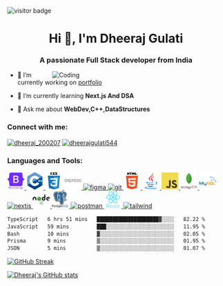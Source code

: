 ![visitor badge](https://visitor-badge.laobi.icu/badge?page_id=dheeraj0007.dheeraj0007)
<h1 align="center">Hi 👋, I'm Dheeraj Gulati</h1>
<h3 align="center">A passionate Full Stack developer from India</h3>
<img src="https://cdn.dribbble.com/users/1162077/screenshots/3848914/programmer.gif" alt="Coding" width="400" align="right" >

- 🔭 I’m currently working on [portfolio](https://github.com/dheeraj0007/dheerajgulati)

- 🌱 I’m currently learning **Next.js And DSA**

- 💬 Ask me about **WebDev,C++,DataStructures**

<h3 align="left">Connect with me:</h3>
<p align="left">
<a href="https://www.leetcode.com/dheeraj_200207" target="blank"><img align="center" src="https://raw.githubusercontent.com/rahuldkjain/github-profile-readme-generator/master/src/images/icons/Social/leet-code.svg" alt="dheeraj_200207" height="30" width="40" /></a>
<a href="https://auth.geeksforgeeks.org/user/dheerajgulati544" target="blank"><img align="center" src="https://raw.githubusercontent.com/rahuldkjain/github-profile-readme-generator/master/src/images/icons/Social/geeks-for-geeks.svg" alt="dheerajgulati544" height="30" width="40" /></a>
</p>

<h3 align="left">Languages and Tools:</h3>
<p align="left"> <a href="https://getbootstrap.com" target="_blank" rel="noreferrer"> <img src="https://raw.githubusercontent.com/devicons/devicon/master/icons/bootstrap/bootstrap-plain-wordmark.svg" alt="bootstrap" width="40" height="40"/> </a> <a href="https://www.w3schools.com/cpp/" target="_blank" rel="noreferrer"> <img src="https://raw.githubusercontent.com/devicons/devicon/master/icons/cplusplus/cplusplus-original.svg" alt="cplusplus" width="40" height="40"/> </a> <a href="https://www.w3schools.com/css/" target="_blank" rel="noreferrer"> <img src="https://raw.githubusercontent.com/devicons/devicon/master/icons/css3/css3-original-wordmark.svg" alt="css3" width="40" height="40"/> </a> <a href="https://expressjs.com" target="_blank" rel="noreferrer"> <img src="https://raw.githubusercontent.com/devicons/devicon/master/icons/express/express-original-wordmark.svg" alt="express" width="40" height="40"/> </a> <a href="https://www.figma.com/" target="_blank" rel="noreferrer"> <img src="https://www.vectorlogo.zone/logos/figma/figma-icon.svg" alt="figma" width="40" height="40"/> </a> <a href="https://git-scm.com/" target="_blank" rel="noreferrer"> <img src="https://www.vectorlogo.zone/logos/git-scm/git-scm-icon.svg" alt="git" width="40" height="40"/> </a> <a href="https://www.w3.org/html/" target="_blank" rel="noreferrer"> <img src="https://raw.githubusercontent.com/devicons/devicon/master/icons/html5/html5-original-wordmark.svg" alt="html5" width="40" height="40"/> </a> <a href="https://www.java.com" target="_blank" rel="noreferrer"> <img src="https://raw.githubusercontent.com/devicons/devicon/master/icons/java/java-original.svg" alt="java" width="40" height="40"/> </a> <a href="https://developer.mozilla.org/en-US/docs/Web/JavaScript" target="_blank" rel="noreferrer"> <img src="https://raw.githubusercontent.com/devicons/devicon/master/icons/javascript/javascript-original.svg" alt="javascript" width="40" height="40"/> </a> <a href="https://www.mongodb.com/" target="_blank" rel="noreferrer"> <img src="https://raw.githubusercontent.com/devicons/devicon/master/icons/mongodb/mongodb-original-wordmark.svg" alt="mongodb" width="40" height="40"/> </a> <a href="https://www.mysql.com/" target="_blank" rel="noreferrer"> <img src="https://raw.githubusercontent.com/devicons/devicon/master/icons/mysql/mysql-original-wordmark.svg" alt="mysql" width="40" height="40"/> </a> <a href="https://nextjs.org/" target="_blank" rel="noreferrer"> <img src="https://cdn.worldvectorlogo.com/logos/nextjs-2.svg" alt="nextjs" width="40" height="40"/> </a> <a href="https://nodejs.org" target="_blank" rel="noreferrer"> <img src="https://raw.githubusercontent.com/devicons/devicon/master/icons/nodejs/nodejs-original-wordmark.svg" alt="nodejs" width="40" height="40"/> </a> <a href="https://www.postgresql.org" target="_blank" rel="noreferrer"> <img src="https://raw.githubusercontent.com/devicons/devicon/master/icons/postgresql/postgresql-original-wordmark.svg" alt="postgresql" width="40" height="40"/> </a> <a href="https://postman.com" target="_blank" rel="noreferrer"> <img src="https://www.vectorlogo.zone/logos/getpostman/getpostman-icon.svg" alt="postman" width="40" height="40"/> </a> <a href="https://reactjs.org/" target="_blank" rel="noreferrer"> <img src="https://raw.githubusercontent.com/devicons/devicon/master/icons/react/react-original-wordmark.svg" alt="react" width="40" height="40"/> </a> <a href="https://tailwindcss.com/" target="_blank" rel="noreferrer"> <img src="https://www.vectorlogo.zone/logos/tailwindcss/tailwindcss-icon.svg" alt="tailwind" width="40" height="40"/> </a> </p>
<!--START_SECTION:waka-->

```txt
TypeScript   6 hrs 51 mins   ████████████████████▓░░░░   82.22 %
JavaScript   59 mins         ███░░░░░░░░░░░░░░░░░░░░░░   11.95 %
Bash         10 mins         ▓░░░░░░░░░░░░░░░░░░░░░░░░   02.05 %
Prisma       9 mins          ▒░░░░░░░░░░░░░░░░░░░░░░░░   01.95 %
JSON         5 mins          ▒░░░░░░░░░░░░░░░░░░░░░░░░   01.07 %
```

<!--END_SECTION:waka-->

[![GitHub Streak](https://streak-stats.demolab.com?user=dheeraj0007&theme=onedark)](https://git.io/streak-stats)

[![Dheeraj's GitHub stats](https://github-readme-stats.vercel.app/api?username=dheeraj0007&show_icons=true&theme=radical)](https://github.com/anuraghazra/github-readme-stats)
